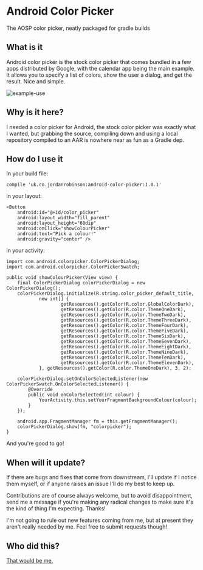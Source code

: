 # Android Color Picker

The AOSP color picker, neatly packaged for gradle builds

## What is it

Android color picker is the stock color picker that comes bundled in a few apps distributed by Google, with the calendar app being the main example. It allows you to specify a list of colors, show the user a dialog, and get the result. Nice and simple.

![example-use](https://cloud.githubusercontent.com/assets/1202911/6986937/2475346e-da3a-11e4-99c5-0aeb3a0bcaa7.gif)

## Why is it here?

I needed a color picker for Android, the stock color picker was exactly what I wanted, but grabbing the source, compiling down and using a local repository compiled to an AAR is nowhere near as fun as a Gradle dep.

## How do I use it

In your build file:

	compile 'uk.co.jordanrobinson:android-color-picker:1.0.1'


in your layout:

    <Button
        android:id="@+id/color_picker"
        android:layout_width="fill_parent"
        android:layout_height="60dip"
        android:onClick="showColourPicker"
        android:text="Pick a colour!"
        android:gravity="center" />

in your activity:

	import com.android.colorpicker.ColorPickerDialog;
	import com.android.colorpicker.ColorPickerSwatch;

    public void showColourPicker(View view) {
        final ColorPickerDialog colorPickerDialog = new ColorPickerDialog();
        colorPickerDialog.initialize(R.string.color_picker_default_title,
                new int[] {
                        getResources().getColor(R.color.GlobalColorDark),
                        getResources().getColor(R.color.ThemeOneDark),
                        getResources().getColor(R.color.ThemeTwoDark),
                        getResources().getColor(R.color.ThemeThreeDark),
                        getResources().getColor(R.color.ThemeFourDark),
                        getResources().getColor(R.color.ThemeFiveDark),
                        getResources().getColor(R.color.ThemeSixDark),
                        getResources().getColor(R.color.ThemeSevenDark),
                        getResources().getColor(R.color.ThemeEightDark),
                        getResources().getColor(R.color.ThemeNineDark),
                        getResources().getColor(R.color.ThemeTenDark),
                        getResources().getColor(R.color.ThemeElevenDark),
                }, getResources().getColor(R.color.ThemeOneDark), 3, 2);

        colorPickerDialog.setOnColorSelectedListener(new ColorPickerSwatch.OnColorSelectedListener() {
            @Override
            public void onColorSelected(int colour) {
                YourActivity.this.setYourFragmentBackgroundColour(colour);
            }
        });

        android.app.FragmentManager fm = this.getFragmentManager();
        colorPickerDialog.show(fm, "colorpicker");
    }

And you're good to go!

## When will it update?

If there are bugs and fixes that come from downstream, I'll update if I notice them myself, or if anyone raises an issue I'll do my best to keep up.

Contributions are of course always welcome, but to avoid disappointment, send me a message if you're making any radical changes to make sure it's the kind of thing I'm expecting. Thanks!

I'm not going to rule out new features coming from me, but at present they aren't really needed by me. Feel free to submit requests though!

## Who did this?
[That would be me.](http://jordanrobinson.co.uk)
